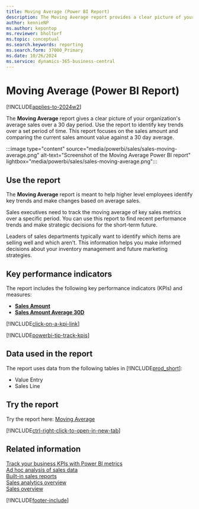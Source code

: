 ```yaml
---
title: Moving Average (Power BI Report)
description: The Moving Average report provides a clear picture of your organization's average sales over a 30 day period.
author: kennieNP
ms.author: kepontop
ms.reviewer: bholtorf
ms.topic: conceptual
ms.search.keywords: reporting
ms.search.form: 37000_Primary
ms.date: 10/26/2024
ms.service: dynamics-365-business-central
---
```


# Moving Average (Power BI Report)

[!INCLUDE[applies-to-2024w2](includes/applies-to-2024w2.md)]

The **Moving Average** report gives a clear picture of your organization's average sales over a 30 day period. Use the report to identify key trends over a set period of time. This report focuses on the sales amount and comparing the current sales amount value against a 30 day average.

:::image type="content" source="media/powerbi/sales/sales-moving-average.png" alt-text="Screenshot of the Moving Average Power BI report" lightbox="media/powerbi/sales/sales-moving-average.png":::

## Use the report

The **Moving Average** report is meant to help higher level employees identify key trends and make changes based on average sales.

Sales executives need to track the moving average of key sales metrics over a specific period. You can use this report to find recent performance trends and make strategic decisions for the short-term future.

Leaders of sales departments typically want to identify which items are selling well and which aren't. This information helps you make informed decisions about your inventory management and future marketing strategies.

## Key performance indicators

The report includes the following key performance indicators (KPIs) and measures:

- [**Sales Amount**](sales-powerbi-sales-kpis.md#sales-amount)
- [**Sales Amount Average 30D**](sales-powerbi-sales-kpis.md#sales-amount-avg-30d-fiscal)

[!INCLUDE[click-on-a-kpi-link](includes/click-on-a-kpi-link.md)] 

[!INCLUDE[powerbi-tip-track-kpis](includes/powerbi-tip-track-kpis.md)]

## Data used in the report

The report uses data from the following tables in [!INCLUDE[prod_short](includes/prod_short.md)]:

- Value Entry
- Sales Line

## Try the report

Try the report here: [Moving Average](https://businesscentral.dynamics.com?page=37000)

[!INCLUDE[ctrl-right-click-to-open-in-new-tab](includes/ctrl-right-click-to-open-in-new-tab.md)]

## Related information

[Track your business KPIs with Power BI metrics](track-kpis-with-power-bi-metrics.md)  
[Ad hoc analysis of sales data](ad-hoc-analysis-sales.md)  
[Built-in sales reports](sales-reports.md)  
[Sales analytics overview](sales-analytics-overview.md)  
[Sales overview](sales-manage-sales.md)  

[!INCLUDE[footer-include](includes/footer-banner.md)]
